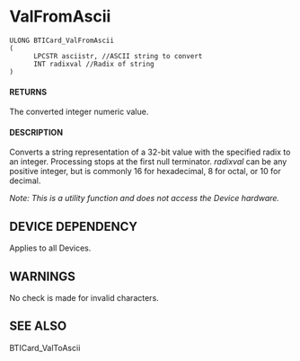 # **ValFromAscii**

```
ULONG BTICard_ValFromAscii
(
      LPCSTR asciistr, //ASCII string to convert
      INT radixval //Radix of string
)
```
#### **RETURNS**

The converted integer numeric value.

#### **DESCRIPTION**

Converts a string representation of a 32-bit value with the specified radix to an integer. Processing stops at the first null terminator. *radixval* can be any positive integer, but is commonly 16 for hexadecimal, 8 for octal, or 10 for decimal.

*Note: This is a utility function and does not access the Device hardware.*

## **DEVICE DEPENDENCY**

Applies to all Devices.

## **WARNINGS**

No check is made for invalid characters.

## **SEE ALSO**

BTICard\_ValToAscii